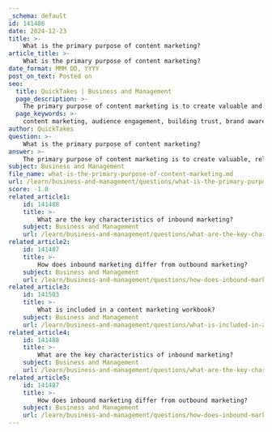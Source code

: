 ```yaml
---
_schema: default
id: 141486
date: 2024-12-23
title: >-
    What is the primary purpose of content marketing?
article_title: >-
    What is the primary purpose of content marketing?
date_format: MMM DD, YYYY
post_on_text: Posted on
seo:
  title: QuickTakes | Business and Management
  page_description: >-
    The primary purpose of content marketing is to create valuable and relevant content to attract and engage an audience, build trust, and foster long-term relationships, ultimately driving profitable customer actions.
  page_keywords: >-
    content marketing, audience engagement, building trust, brand awareness, customer loyalty, profitable actions, industry leadership, strategic marketing, valuable content, nurturing audience
author: QuickTakes
question: >-
    What is the primary purpose of content marketing?
answer: >-
    The primary purpose of content marketing is to create valuable, relevant content that attracts, engages, and nurtures an audience. This strategic marketing approach aims to build trust and foster long-term relationships with potential and existing customers, ultimately driving profitable customer actions. \n\nContent marketing serves multiple functions, including establishing expertise, promoting brand awareness, and encouraging prospects and existing customers to make purchases. By providing useful and engaging information, businesses can position themselves as industry leaders, which helps in generating awareness, interest, desire, and action regarding their offerings.\n\nIn summary, content marketing is not just about selling; it focuses on delivering value to the audience, which in turn can lead to increased customer loyalty and higher conversion rates.
subject: Business and Management
file_name: what-is-the-primary-purpose-of-content-marketing.md
url: /learn/business-and-management/questions/what-is-the-primary-purpose-of-content-marketing
score: -1.0
related_article1:
    id: 141488
    title: >-
        What are the key characteristics of inbound marketing?
    subject: Business and Management
    url: /learn/business-and-management/questions/what-are-the-key-characteristics-of-inbound-marketing
related_article2:
    id: 141487
    title: >-
        How does inbound marketing differ from outbound marketing?
    subject: Business and Management
    url: /learn/business-and-management/questions/how-does-inbound-marketing-differ-from-outbound-marketing
related_article3:
    id: 141503
    title: >-
        What is included in a content marketing workbook?
    subject: Business and Management
    url: /learn/business-and-management/questions/what-is-included-in-a-content-marketing-workbook
related_article4:
    id: 141488
    title: >-
        What are the key characteristics of inbound marketing?
    subject: Business and Management
    url: /learn/business-and-management/questions/what-are-the-key-characteristics-of-inbound-marketing
related_article5:
    id: 141487
    title: >-
        How does inbound marketing differ from outbound marketing?
    subject: Business and Management
    url: /learn/business-and-management/questions/how-does-inbound-marketing-differ-from-outbound-marketing
---
```


&nbsp;